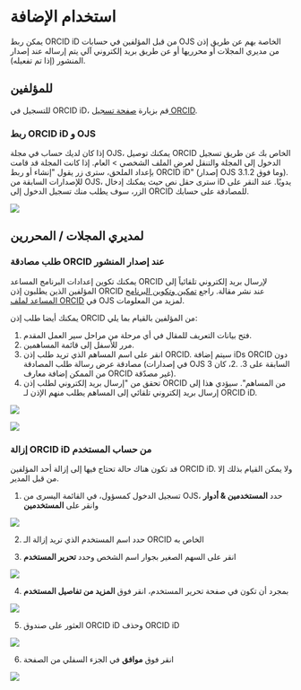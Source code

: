 # استخدام الإضافة

يمكن ربط ORCID iD من قبل المؤلفين في حسابات OJS الخاصة بهم عن طريق إذن من مديري المجلات أو محرريها أو عن طريق بريد إلكتروني آلي يتم إرساله عند إصدار المنشور (إذا تم تفعيله).

## للمؤلفين

للتسجيل في ORCID iD، قم بزيارة [صفحة تسجيل ORCID](https://orcid.org/register).

### ربط ORCID iD و OJS

إذا كان لديك حساب في مجلة OJS، يمكنك توصيل ORCID الخاص بك عن طريق تسجيل الدخول إلى المجلة والتنقل لعرض الملف الشخصي > العام. إذا كانت المجلة قد قامت بإعداد الملحق، سترى زر يقول "إنشاء أو ربط ORCID iD" (إصدار OJS 3.1.2 وما فوق). للإصدارات السابقة من OJS، سترى حقل نص حيث يمكنك إدخال iD يدويًا. عند النقر على الزر، سوف يطلب منك تسجيل الدخول إلى ORCID للمصادقة على حسابك.

![](./assets/connecting-id.png)

## لمديري المجلات / المحررين

### طلب مصادقة ORCID عند إصدار المنشور

يمكنك تكوين إعدادات البرنامج المساعد ORCID لإرسال بريد إلكتروني تلقائياً إلى المؤلفين الذين يطلبون إذن ORCID عند نشر مقالة. راجع [تمكين وتكوين البرنامج المساعد لملف ORCID](./installation-setup#enable-and-configure-the-orcid-profile-plugin-in-ojs) في OJS لمزيد من المعلومات.

يمكنك أيضا طلب إذن ORCID من المؤلفين بالقيام بما يلي:

1. فتح بيانات التعريف للمقال في أي مرحلة من مراحل سير العمل المقدم.
2. مرر للأسفل إلى قائمة المساهمين.
3. انقر على اسم المساهم الذي تريد طلب إذن ORCID. سيتم إضافة iDs ORCID دون مصادقة عرض رسالة طلب المصادقة (في إصدارات OJS 3 السابقة على 3. .2، كان من الممكن إضافة معارف ORCID غير مصدّقة).
4. تحقق من "إرسال بريد إلكتروني لطلب إذن ORCID من المساهم". سيؤدي هذا إلى إرسال بريد إلكتروني تلقائي إلى المساهم يطلب منهم الإذن لـ ORCID iD.

![](./assets/edit-contributor.png)

![](./assets/id-not-authenticated.png)

### إزالة ORCID iD من حساب المستخدم

قد تكون هناك حالة تحتاج فيها إلى إزالة أحد المؤلفين ORCID iD. ولا يمكن القيام بذلك إلا من قبل المدير.

1. تسجيل الدخول كمسؤول، في القائمة اليسرى من OJS، حدد **المستخدمين & أدوار** وانقر على **المستخدمين**

![](./assets/orcid-guide-find-user.png)

2. حدد اسم المستخدم الذي تريد إزالة الـ ORCID الخاص به

3. انقر على السهم الصغير بجوار اسم الشخص وحدد **تحرير المستخدم**

![](./assets/orcid-guide-edit-user.png)

4. بمجرد أن تكون في صفحة تحرير المستخدم، انقر فوق **المزيد من تفاصيل المستخدم**

![](./assets/orcid-guide-user-details.png)

5. العثور على صندوق ORCID iD وحذف ORCID iD

![](./assets/orcid-guide-delete-id.png)

6. انقر فوق **موافق** في الجزء السفلي من الصفحة

![](./assets/orcid-guide-ok.png)
